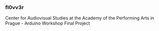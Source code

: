 <h3>fl0vv3r</h3>
Center for Audiovisual Studies at the Academy of the Performing Arts in Prague - Arduino Workshop Final Project
